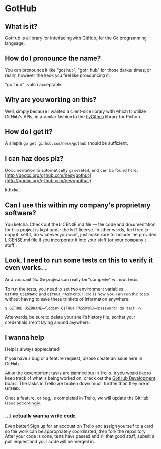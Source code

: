 # GotHub

## What is it?

GotHub is a library for interfacing with GitHub, for the Go programming
language.

## How do I pronounce the name?

You can pronounce it like "got hub", "goth hub" for those darker times, or
really, however the heck you feel like pronouncing it.

"go thub" is also acceptable.

## Why are you working on this?

Well, simply because I wanted a client-side library with which to utilize
GitHub's APIs, in a similar fashion to the
[PyGithub](https://github.com/jacquev6/PyGithub) library for Python.

## How do I get it?

A simple `go get github.com/nesv/gothub` should be sufficient.

## I can haz docs plz?

Documentation is automatically generated, and can be found here:
[http://godoc.org/github.com/nesv/gothub](http://godoc.org/github.com/nesv/gothub)

kthxbai.

## Can I use this within my company's proprietary software?

You betcha. Check out the LICENSE.md file &mdash; the code and documentation for this project is 
kept under the MIT license. In other words, feel free to copy it, sell it, do whatever you want,
just make sure to include the provided LICENSE.md file if you incorporate it into your stuff (or
your company's stuff).

## Look, I need to run some tests on this to verify it even works...

And you can! No Go project can really be "complete" without tests.

To run the tests, you need to set two environment variables: `GITHUB_USERNAME` and
`GITHUB_PASSWORD`. Here is how you can run the tests without having to save these trinkets of
information anywhere:

    $ GITHUB_USERNAME=<login> GITHUB_PASSWORD=<password> go test -v

Afterwards, be sure to delete your shell's history file, so that your credentials aren't laying
around anywhere.

## I wanna help

Help is always appreciated!

If you have a bug or a feature request, please create an issue here in GitHub.

All of the development tasks are planned out in [Trello](https://trello.com). If you would like
to keep track of what is being worked on, check out the
[GotHub Development](https://trello.com/board/gothub-development/513689261eb6779e35005e29) board.
The tasks in Trello are broken down much further than they are in GitHub.

Once a feature, or bug, is completed in Trello, we will update the GitHub issue accordingly.

### …I actually wanna write code

Even better! Sign up for an account on Trello and assign yourself to a card so the work can be
appropriately coordinated, then fork the repository. After your code is done, tests have passed
and all that good stuff, submit a pull request and your code will be merged in.
